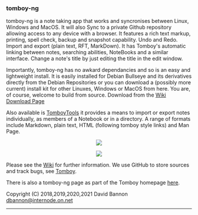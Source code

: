 ### tomboy-ng 

tomboy-ng is a note taking app that works and syncronises between Linux, Windows and MacOS. It will also Sync to a private Github repository allowing access to any device with a browser. It features a rich text markup, printing, spell check, backup and snapshot capability. Undo and Redo. Import and export (plain text, RFT, MarkDown). It has Tomboy's automatic linking between notes, searching abilities, NoteBooks and a similar interface. Change a note's title by just editing the title in the edit window. 

Importantly, tomboy-ng has no awkard dependancies and so is an easy and lightweight install. It is easily installed for Debian Bullseye and its derivatives directly from the Debian Repositories or you can download a (possibly more current) install kit for other Linuxes, Windows or MacOS from here. You are, of course, welcome to build from source. Download from the [Wiki Download Page](https://github.com/tomboy-notes/tomboy-ng/wiki/Download_Release)

Also available is [TomboyTools](https://github.com/davidbannon/TomboyTools) it provides a means to import or export notes individually, as members of a Notebook or in a directory. A range of formats include Markdown, plain text, HTML (following tomboy style links) and Man Page.

<p align="center"><img src="https://github.com/tomboy-notes/tomboy-ng/blob/master/doc/gallery/tomboyNG_hero.png"></p>
<p align="center"><img src="https://github.com/xypd/tomboy-ng/blob/master/doc/gallery/tomboy-ng_screens.png"></p>

Please see the [Wiki](https://github.com/tomboy-notes/tomboy-ng/wiki) for further information.
We use GitHub to store sources and track bugs, see [Tomboy](https://github.com/tomboy-notes/tomboy-ng).

There is also a tomboy-ng page as part of the Tomboy homepage [here](https://wiki.gnome.org/Apps/Tomboy).

Copyright (C) 2018,2019,2020,2021 David Bannon <dbannon@internode.on.net>

---


